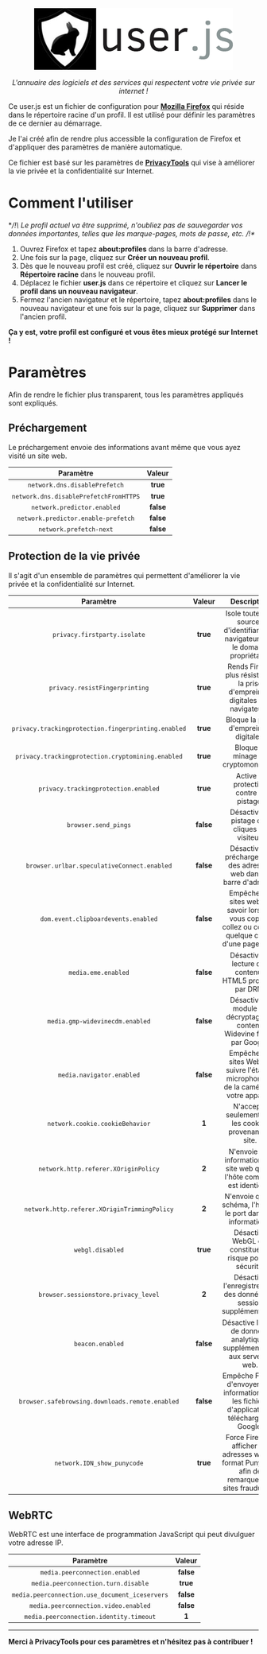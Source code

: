 <div align="center">
<a href="https://protege-moi-sur-internet.com/">
    <img src="logo.png" alt="PMSInternet">
</a>
<p>
    <em>L'annuaire des logiciels et des services qui respectent votre vie privée sur internet !</em>
</p>
</div>

Ce user.js est un fichier de configuration pour **[Mozilla Firefox](https://www.mozilla.org/fr/firefox/)** qui réside dans le répertoire racine d'un profil. Il est utilisé pour définir les paramètres de ce dernier au démarrage.

Je l'ai créé afin de rendre plus accessible la configuration de Firefox et d'appliquer des paramètres de manière automatique.

Ce fichier est basé sur les paramètres de **[PrivacyTools](https://privacytools.io/)** qui vise à améliorer la vie privée et la confidentialité sur Internet.

# Comment l'utiliser

**/!\ Le profil actuel va être supprimé, n'oubliez pas de sauvegarder vos données importantes, telles que les marque-pages, mots de passe, etc. /!\**

1. Ouvrez Firefox et tapez **about:profiles** dans la barre d'adresse.
2. Une fois sur la page, cliquez sur **Créer un nouveau profil**.
3. Dès que le nouveau profil est créé, cliquez sur **Ouvrir le répertoire** dans **Répertoire racine** dans le nouveau profil.
4. Déplacez le fichier **user.js** dans ce répertoire et cliquez sur **Lancer le profil dans un nouveau navigateur**.
5. Fermez l'ancien navigateur et le répertoire, tapez **about:profiles** dans le nouveau navigateur et une fois sur la page, cliquez sur **Supprimer** dans l'ancien profil.

**Ça y est, votre profil est configuré et vous êtes mieux protégé sur Internet !**

# Paramètres

Afin de rendre le fichier plus transparent, tous les paramètres appliqués sont expliqués.

## Préchargement

Le préchargement envoie des informations avant même que vous ayez visité un site web.

| Paramètre | Valeur |
| :-: | :-: |
| `network.dns.disablePrefetch` | **true** |
| `network.dns.disablePrefetchFromHTTPS` | **true** |
| `network.predictor.enabled` | **false** |
| `network.predictor.enable-prefetch` | **false** |
| `network.prefetch-next` | **false** |

## Protection de la vie privée

Il s'agit d'un ensemble de paramètres qui permettent d'améliorer la vie privée et la confidentialité sur Internet.

| Paramètre | Valeur | Description |
| :-: | :-: | :-: |
| `privacy.firstparty.isolate` | **true** | Isole toutes les sources d'identifiants de navigateur vers le domaine propriétaire. |
| `privacy.resistFingerprinting` | **true** | Rends Firefox plus résistant à la prise d'empreintes digitales des navigateurs. |
| `privacy.trackingprotection.fingerprinting.enabled` | **true** | Bloque la prise d'empreintes digitales. |
| `privacy.trackingprotection.cryptomining.enabled` | **true** | Bloque le minage de cryptomonnaies. |
| `privacy.trackingprotection.enabled` | **true** | Active la protection contre le pistage. |
| `browser.send_pings` | **false** | Désactive le pistage des cliques du visiteur. |
| `browser.urlbar.speculativeConnect.enabled` | **false** | Désactive le préchargement des adresses web dans la barre d'adresse. |
| `dom.event.clipboardevents.enabled` | **false** | Empêche les sites web de savoir lorsque vous copiez, collez ou coupez quelque chose d'une page Web. |
| `media.eme.enabled` | **false** | Désactive la lecture des contenus HTML5 protégés par DRM. |
| `media.gmp-widevinecdm.enabled` | **false** | Désactive le module de décryptage de contenu Widevine fourni par Google. |
| `media.navigator.enabled` | **false** | Empêche les sites Web de suivre l'état du microphone et de la caméra de votre appareil. |
| `network.cookie.cookieBehavior` | **1** | N'accepte seulement que les cookies provenant du site. |
| `network.http.referer.XOriginPolicy` | **2** | N'envoie des informations au site web que si l'hôte complète est identique. |
| `network.http.referer.XOriginTrimmingPolicy` | **2** | N'envoie que le schéma, l'hôte et le port dans les informations. |
| `webgl.disabled` | **true** | Désactive WebGL qui constitue un risque pour la sécurité. |
| `browser.sessionstore.privacy_level` | **2** | Désactive l'enregistrement des données de session supplémentaires. |
| `beacon.enabled` | **false** | Désactive l'envoi de données analytiques supplémentaires aux serveurs web. |
| `browser.safebrowsing.downloads.remote.enabled` | **false** | Empêche Firefox d'envoyer des informations sur les fichiers d'applications téléchargés à Google. |
| `network.IDN_show_punycode` | **true** | Force Firefox à afficher les adresses web au format Punycode afin de remarquer les sites frauduleux. |

## WebRTC

WebRTC est une interface de programmation JavaScript qui peut divulguer votre adresse IP.

| Paramètre | Valeur |
| :-: | :-: |
| `media.peerconnection.enabled` | **false** |
| `media.peerconnection.turn.disable` | **true** |
| `media.peerconnection.use_document_iceservers` | **false** |
| `media.peerconnection.video.enabled` | **false** |
| `media.peerconnection.identity.timeout` | **1** |

- - -

**Merci à PrivacyTools pour ces paramètres et n'hésitez pas à contribuer !**
